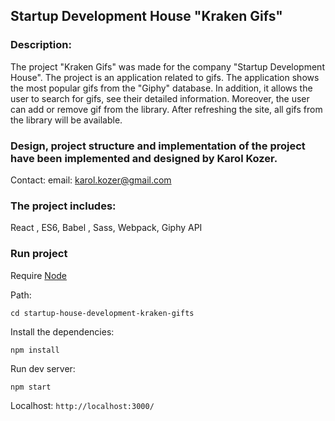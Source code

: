 ## Startup Development House "Kraken Gifs"

### Description:

The project "Kraken Gifs" was made for the company "Startup Development House".
The project is an application related to gifs. The application shows the most popular gifs from the "Giphy" database. In addition, it allows the user to search for gifs, see their detailed information. Moreover, the user can add or remove gif from the library.
After refreshing the site, all gifs from the library will be available.

### Design, project structure and implementation of the project have been implemented and designed by Karol Kozer.

Contact:
email: karol.kozer@gmail.com

### The project includes:

React , ES6, Babel , Sass, Webpack, Giphy API

### Run project

Require [Node](https://nodejs.org/en/)

Path:

```
cd startup-house-development-kraken-gifts
```

Install the dependencies:

```
npm install
```

Run dev server:

```
npm start
```

Localhost:
`http://localhost:3000/`
